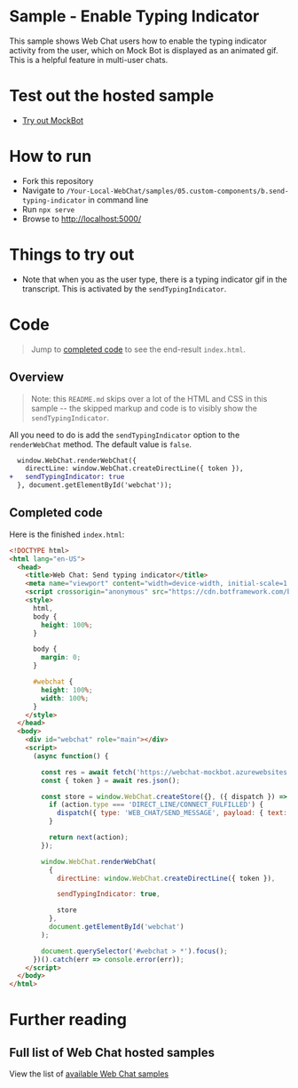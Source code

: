 # Sample - Enable Typing Indicator

This sample shows Web Chat users how to enable the typing indicator activity from the user, which on Mock Bot is displayed as an animated gif. This is a helpful feature in multi-user chats.

# Test out the hosted sample

-  [Try out MockBot](https://microsoft.github.io/BotFramework-WebChat/05.custom-components/b.send-typing-indicator)

# How to run

-  Fork this repository
-  Navigate to `/Your-Local-WebChat/samples/05.custom-components/b.send-typing-indicator` in command line
-  Run `npx serve`
-  Browse to [http://localhost:5000/](http://localhost:5000/)

# Things to try out

-  Note that when you as the user type, there is a typing indicator gif in the transcript. This is activated by the `sendTypingIndicator`.

# Code

> Jump to [completed code](#completed-code) to see the end-result `index.html`.

## Overview

> Note: this `README.md` skips over a lot of the HTML and CSS in this sample -- the skipped markup and code is to visibly show the `sendTypingIndicator`.

All you need to do is add the `sendTypingIndicator` option to the `renderWebChat` method. The default value is `false`.

```diff
  window.WebChat.renderWebChat({
    directLine: window.WebChat.createDirectLine({ token }),
+   sendTypingIndicator: true
  }, document.getElementById('webchat'));
```

## Completed code

Here is the finished `index.html`:

```html
<!DOCTYPE html>
<html lang="en-US">
  <head>
    <title>Web Chat: Send typing indicator</title>
    <meta name="viewport" content="width=device-width, initial-scale=1.0" />
    <script crossorigin="anonymous" src="https://cdn.botframework.com/botframework-webchat/latest/webchat.js"></script>
    <style>
      html,
      body {
        height: 100%;
      }

      body {
        margin: 0;
      }

      #webchat {
        height: 100%;
        width: 100%;
      }
    </style>
  </head>
  <body>
    <div id="webchat" role="main"></div>
    <script>
      (async function() {

        const res = await fetch('https://webchat-mockbot.azurewebsites.net/directline/token', { method: 'POST' });
        const { token } = await res.json();

        const store = window.WebChat.createStore({}, ({ dispatch }) => next => action => {
          if (action.type === 'DIRECT_LINE/CONNECT_FULFILLED') {
            dispatch({ type: 'WEB_CHAT/SEND_MESSAGE', payload: { text: 'echo-typing' } });
          }

          return next(action);
        });

        window.WebChat.renderWebChat(
          {
            directLine: window.WebChat.createDirectLine({ token }),

            sendTypingIndicator: true,

            store
          },
          document.getElementById('webchat')
        );

        document.querySelector('#webchat > *').focus();
      })().catch(err => console.error(err));
    </script>
  </body>
</html>
```

# Further reading

## Full list of Web Chat hosted samples

View the list of [available Web Chat samples](https://github.com/microsoft/BotFramework-WebChat/tree/master/samples)
